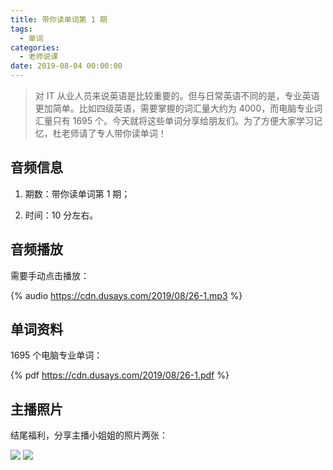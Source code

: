 ```yaml
---
title: 带你读单词第 1 期
tags:
  - 单词
categories:
  - 老师说课
date: 2019-08-04 00:00:00
---
```


> 对 IT 从业人员来说英语是比较重要的。但与日常英语不同的是，专业英语更加简单。比如四级英语，需要掌握的词汇量大约为 4000，而电脑专业词汇量只有 1695 个。今天就将这些单词分享给朋友们。为了方便大家学习记忆，杜老师请了专人带你读单词！

<!-- more -->

## 音频信息

1. 期数：带你读单词第 1 期；

2. 时间：10 分左右。

## 音频播放

需要手动点击播放：

{% audio https://cdn.dusays.com/2019/08/26-1.mp3 %}

## 单词资料

1695 个电脑专业单词：

{% pdf https://cdn.dusays.com/2019/08/26-1.pdf %}

## 主播照片

结尾福利，分享主播小姐姐的照片两张：

![](https://cdn.dusays.com/2019/08/26-1.jpg)
![](https://cdn.dusays.com/2019/08/26-2.jpg)